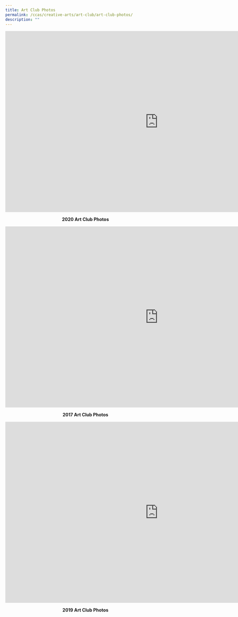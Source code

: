 ```yaml
---
title: Art Club Photos
permalink: /ccas/creative-arts/art-club/art-club-photos/
description: ""
---
```

<iframe src="https://docs.google.com/presentation/d/e/2PACX-1vTQr9dkoAQK0SgCVxkCXO8LngGbZZzCmVRczhCpYcXOQ1vS55oNCtxnbQHrDLQi0J9MPpHbhyxSEs-4/embed?start=false&amp;loop=false&amp;delayms=10000" frameborder="0" width="960" height="569" allowfullscreen="true"></iframe>
<p style="text-align: center;"><strong>2020 Art Club Photos</strong></p>
<iframe src="https://docs.google.com/presentation/d/e/2PACX-1vS3Of2nBnlp2Djb9j1gB8YiYwx7GjAEH8B4d0Ca0kMY9g1zyOvv-qCOyr8C63-GpfHP5GaJS1KU-Zlw/embed?start=false&amp;loop=false&amp;delayms=10000" frameborder="0" width="960" height="569" allowfullscreen="true"></iframe>
<p style="text-align: center;"><strong>2017 Art Club Photos</strong></p>
<iframe src="https://docs.google.com/presentation/d/e/2PACX-1vRRMwnLUClOitW2Xi-MMk3T8pMWqNhfkBbgrwq7prnIYnvMBZllO9_fGCGJUC2uTOq54ZkqPWTz00tH/embed?start=false&amp;loop=false&amp;delayms=10000" frameborder="0" width="960" height="569" allowfullscreen="true"></iframe>
<p style="text-align: center;"><strong>2019 Art Club Photos</strong></p>